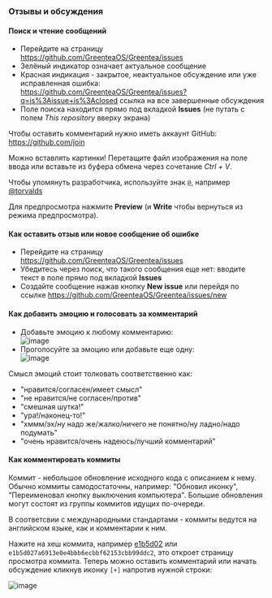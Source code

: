 ### Отзывы и обсуждения

#### Поиск и чтение сообщений

* Перейдите на страницу https://github.com/GreenteaOS/Greentea/issues
* Зелёный индикатор означает актуальное сообщение
* Красная индикация - закрытое, неактуальное обсуждение или уже исправленная ошибка: https://github.com/GreenteaOS/Greentea/issues?q=is%3Aissue+is%3Aclosed ссылка на все завершенные обсуждения
* Поле поиска находится прямо под вкладкой **Issues** (не путать с полем *This repository* вверху экрана)

Чтобы оставить комментарий нужно иметь аккаунт GitHub: https://github.com/join

Можно вставлять картинки! Перетащите файл изображения на поле ввода или вставьте из буфера обмена через сочетание *Ctrl + V*.

Чтобы упомянуть разработчика, используйте знак `@`, например [@torvalds](https://github.com/torvalds)

Для предпросмотра нажмите **Preview** (и **Write** чтобы вернуться из режима предпросмотра).

#### Как оставить отзыв или новое сообщение об ошибке

* Перейдите на страницу https://github.com/GreenteaOS/Greentea/issues
* Убедитесь через поиск, что такого сообщения еще нет: вводите текст в поле прямо под вкладкой **Issues**
* Создайте сообщение нажав кнопку **New issue** или перейдя по ссылке https://github.com/GreenteaOS/Greentea/issues/new

#### Как добавить эмоцию и голосовать за комментарий

* Добавьте эмоцию к любому комментарию:<br>![image](https://cloud.githubusercontent.com/assets/3642643/23592706/1ecbadb2-0216-11e7-9c23-14a9cfb04c3f.png)
* Проголосуйте за эмоцию или добавьте еще одну:<br>![image](https://cloud.githubusercontent.com/assets/3642643/23592726/6016b8ca-0216-11e7-947a-76973bb7d1e0.png)

Смысл эмоций стоит толковать соответственно как:
* "нравится/согласен/имеет смысл"
* "не нравится/не согласен/против"
* "смешная шутка!"
* "ура!/наконец-то!"
* "хммм/эх/ну надо же/жалко/ничего не понятно/ну ладно/надо подумать"
* "очень нравится/очень надеюсь/лучший комментарий"

#### Как комментировать коммиты

Коммит - небольшое обновление исходного кода с описанием к нему. Обычно коммиты самодостаточны, например: "Обновил иконку", "Переименовал кнопку выключения компьютера". Большие обновления могут состоят из группы коммитов идущих по-очереди.

В соответсвии с международными стандартами - коммиты ведутся на английском языке, как и комментарии к ним.

Нажите на хеш коммита, например [e1b5d02](https://github.com/GreenteaOS/Greentea/commit/e1b5d027a6913e0e4bbb6ecbbf62153cbb99ddc2) или `e1b5d027a6913e0e4bbb6ecbbf62153cbb99ddc2`, это откроет страницу просмотра коммита. Теперь можно оставить комментарий или начать обсуждение кликнув иконку `[+]` напротив нужной строки:

![image](https://user-images.githubusercontent.com/3642643/38614228-04339e86-3d95-11e8-9045-6ffc4b67e8d9.png)
